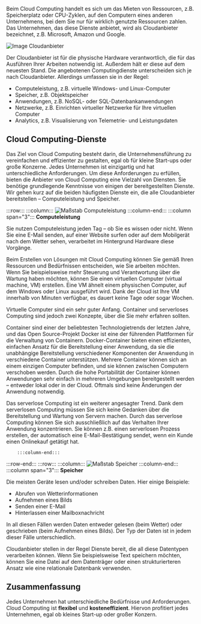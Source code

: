 Beim Cloud Computing handelt es sich um das Mieten von Ressourcen, z.B. Speicherplatz oder CPU-Zyklen, auf den Computern eines anderen Unternehmens, bei dem Sie nur für wirklich genutzte Ressourcen zahlen. Das Unternehmen, das diese Dienste anbietet, wird als Cloudanbieter bezeichnet, z.B. Microsoft, Amazon und Google.

![Image Cloudanbieter](../media/2-cloud-providers.png)

Der Cloudanbieter ist für die physische Hardware verantwortlich, die für das Ausführen Ihrer Arbeiten notwendig ist. Außerdem hält er diese auf dem neuesten Stand. Die angebotenen Computingdienste unterscheiden sich je nach Cloudanbieter. Allerdings umfassen sie in der Regel:

- Computeleistung, z.B. virtuelle Windows- und Linux-Computer
- Speicher, z.B. Objektspeicher
- Anwendungen, z.B. NoSQL- oder SQL-Datenbankanwendungen
- Netzwerke, z.B. Einrichten virtueller Netzwerke für Ihre virtuellen Computer
- Analytics, z.B. Visualisierung von Telemetrie- und Leistungsdaten

## <a name="cloud-computing-services"></a>Cloud Computing-Dienste

Das Ziel von Cloud Computing besteht darin, die Unternehmensführung zu vereinfachen und effizienter zu gestalten, egal ob für kleine Start-ups oder große Konzerne. Jedes Unternehmen ist einzigartig und hat unterschiedliche Anforderungen. Um diese Anforderungen zu erfüllen, bieten die Anbieter von Cloud Computing eine Vielzahl von Diensten.
Sie benötige grundlegende Kenntnisse von einigen der bereitgestellten Dienste. Wir gehen kurz auf die beiden häufigsten Dienste ein, die alle Cloudanbieter bereitstellen &ndash; Computeleistung und Speicher.

:::row:::
    :::column:::
        ![Maßstab Computeleistung](../media/2-compute-power.png)
    :::column-end:::
    :::column span="3"::: **Computeleistung**

Sie nutzen Computeleistung jeden Tag – ob Sie es wissen oder nicht. Wenn Sie eine E-Mail senden, auf einer Website surfen oder auf dem Mobilgerät nach dem Wetter sehen, verarbeitet im Hintergrund Hardware diese Vorgänge.

Beim Erstellen von Lösungen mit Cloud Computing können Sie gemäß Ihren Ressourcen und Bedürfnissen entscheiden, wie Sie arbeiten möchten. Wenn Sie beispielsweise mehr Steuerung und Verantwortung über die Wartung haben möchten, können Sie einen virtuellen Computer (virtual machine, VM) erstellen. Eine VM ähnelt einem physischen Computer, auf dem Windows oder Linux ausgeführt wird. Dank der Cloud ist Ihre VM innerhalb von Minuten verfügbar, es dauert keine Tage oder sogar Wochen.

Virtuelle Computer sind ein sehr guter Anfang. Container und serverloses Computing sind jedoch zwei Konzepte, über die Sie mehr erfahren sollten.

Container sind einer der beliebtesten Technologietrends der letzten Jahre, und das Open Source-Projekt Docker ist eine der führenden Plattformen für die Verwaltung von Containern. Docker-Container bieten einen effizienten, einfachen Ansatz für die Bereitstellung einer Anwendung, da sie die unabhängige Bereitstellung verschiedener Komponenten der Anwendung in verschiedene Container unterstützen. Mehrere Container können sich an einem einzigen Computer befinden, und sie können zwischen Computern verschoben werden. Durch die hohe Portabilität der Container können Anwendungen sehr einfach in mehreren Umgebungen bereitgestellt werden – entweder lokal oder in der Cloud. Oftmals sind keine Änderungen der Anwendung notwendig.

Das serverlose Computing ist ein weiterer angesagter Trend. Dank dem serverlosen Computing müssen Sie sich keine Gedanken über die Bereitstellung und Wartung von Servern machen. Durch das serverlose Computing können Sie sich ausschließlich auf das Verhalten Ihrer Anwendung konzentrieren. Sie können z.B. einen serverlosen Prozess erstellen, der automatisch eine E-Mail-Bestätigung sendet, wenn ein Kunde einen Onlinekauf getätigt hat.

        :::column-end:::
:::row-end:::
 :::row:::
    :::column:::
        ![Maßstab Speicher](../media/2-storage.png)
    :::column-end:::
    :::column span="3"::: **Speicher**

Die meisten Geräte lesen und/oder schreiben Daten. Hier einige Beispiele:

- Abrufen von Wetterinformationen
- Aufnehmen eines Bilds
- Senden einer E-Mail
- Hinterlassen einer Mailboxnachricht

In all diesen Fällen werden Daten entweder gelesen (beim Wetter) oder geschrieben (beim Aufnehmen eines Bilds). Der Typ der Daten ist in jedem dieser Fälle unterschiedlich.

Cloudanbieter stellen in der Regel Dienste bereit, die all diese Datentypen verarbeiten können. Wenn Sie beispielsweise Text speichern möchten, können Sie eine Datei auf dem Datenträger oder einen strukturierteren Ansatz wie eine relationale Datenbank verwenden.

## <a name="summary"></a>Zusammenfassung

Jedes Unternehmen hat unterschiedliche Bedürfnisse und Anforderungen. Cloud Computing ist **flexibel** und **kosteneffizient**. Hiervon profitiert jedes Unternehmen, egal ob kleines Start-up oder großer Konzern.